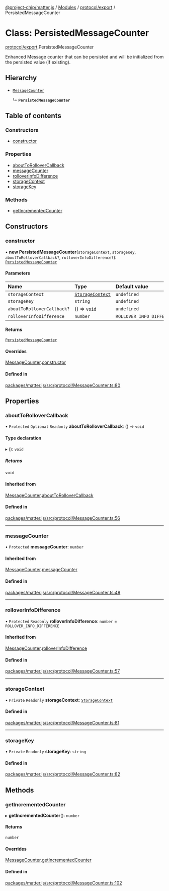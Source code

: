[@project-chip/matter.js](../README.md) / [Modules](../modules.md) / [protocol/export](../modules/protocol_export.md) / PersistedMessageCounter

# Class: PersistedMessageCounter

[protocol/export](../modules/protocol_export.md).PersistedMessageCounter

Enhanced Message counter that can be persisted and will be initialized from the persisted value (if existing).

## Hierarchy

- [`MessageCounter`](protocol_export.MessageCounter.md)

  ↳ **`PersistedMessageCounter`**

## Table of contents

### Constructors

- [constructor](protocol_export.PersistedMessageCounter.md#constructor)

### Properties

- [aboutToRolloverCallback](protocol_export.PersistedMessageCounter.md#abouttorollovercallback)
- [messageCounter](protocol_export.PersistedMessageCounter.md#messagecounter)
- [rolloverInfoDifference](protocol_export.PersistedMessageCounter.md#rolloverinfodifference)
- [storageContext](protocol_export.PersistedMessageCounter.md#storagecontext)
- [storageKey](protocol_export.PersistedMessageCounter.md#storagekey)

### Methods

- [getIncrementedCounter](protocol_export.PersistedMessageCounter.md#getincrementedcounter)

## Constructors

### constructor

• **new PersistedMessageCounter**(`storageContext`, `storageKey`, `aboutToRolloverCallback?`, `rolloverInfoDifference?`): [`PersistedMessageCounter`](protocol_export.PersistedMessageCounter.md)

#### Parameters

| Name | Type | Default value |
| :------ | :------ | :------ |
| `storageContext` | [`StorageContext`](storage_export.StorageContext.md) | `undefined` |
| `storageKey` | `string` | `undefined` |
| `aboutToRolloverCallback?` | () => `void` | `undefined` |
| `rolloverInfoDifference` | `number` | `ROLLOVER_INFO_DIFFERENCE` |

#### Returns

[`PersistedMessageCounter`](protocol_export.PersistedMessageCounter.md)

#### Overrides

[MessageCounter](protocol_export.MessageCounter.md).[constructor](protocol_export.MessageCounter.md#constructor)

#### Defined in

[packages/matter.js/src/protocol/MessageCounter.ts:80](https://github.com/project-chip/matter.js/blob/e87b236f/packages/matter.js/src/protocol/MessageCounter.ts#L80)

## Properties

### aboutToRolloverCallback

• `Protected` `Optional` `Readonly` **aboutToRolloverCallback**: () => `void`

#### Type declaration

▸ (): `void`

##### Returns

`void`

#### Inherited from

[MessageCounter](protocol_export.MessageCounter.md).[aboutToRolloverCallback](protocol_export.MessageCounter.md#abouttorollovercallback)

#### Defined in

[packages/matter.js/src/protocol/MessageCounter.ts:56](https://github.com/project-chip/matter.js/blob/e87b236f/packages/matter.js/src/protocol/MessageCounter.ts#L56)

___

### messageCounter

• `Protected` **messageCounter**: `number`

#### Inherited from

[MessageCounter](protocol_export.MessageCounter.md).[messageCounter](protocol_export.MessageCounter.md#messagecounter)

#### Defined in

[packages/matter.js/src/protocol/MessageCounter.ts:48](https://github.com/project-chip/matter.js/blob/e87b236f/packages/matter.js/src/protocol/MessageCounter.ts#L48)

___

### rolloverInfoDifference

• `Protected` `Readonly` **rolloverInfoDifference**: `number` = `ROLLOVER_INFO_DIFFERENCE`

#### Inherited from

[MessageCounter](protocol_export.MessageCounter.md).[rolloverInfoDifference](protocol_export.MessageCounter.md#rolloverinfodifference)

#### Defined in

[packages/matter.js/src/protocol/MessageCounter.ts:57](https://github.com/project-chip/matter.js/blob/e87b236f/packages/matter.js/src/protocol/MessageCounter.ts#L57)

___

### storageContext

• `Private` `Readonly` **storageContext**: [`StorageContext`](storage_export.StorageContext.md)

#### Defined in

[packages/matter.js/src/protocol/MessageCounter.ts:81](https://github.com/project-chip/matter.js/blob/e87b236f/packages/matter.js/src/protocol/MessageCounter.ts#L81)

___

### storageKey

• `Private` `Readonly` **storageKey**: `string`

#### Defined in

[packages/matter.js/src/protocol/MessageCounter.ts:82](https://github.com/project-chip/matter.js/blob/e87b236f/packages/matter.js/src/protocol/MessageCounter.ts#L82)

## Methods

### getIncrementedCounter

▸ **getIncrementedCounter**(): `number`

#### Returns

`number`

#### Overrides

[MessageCounter](protocol_export.MessageCounter.md).[getIncrementedCounter](protocol_export.MessageCounter.md#getincrementedcounter)

#### Defined in

[packages/matter.js/src/protocol/MessageCounter.ts:102](https://github.com/project-chip/matter.js/blob/e87b236f/packages/matter.js/src/protocol/MessageCounter.ts#L102)
